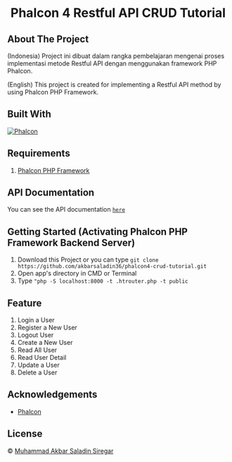 <h1 align='center'>Phalcon 4 Restful API CRUD Tutorial</h1>

## About The Project

(Indonesia)
Project ini dibuat dalam rangka pembelajaran mengenai proses implementasi metode Restful API dengan menggunakan framework PHP Phalcon.

(English)
This project is created for implementing a Restful API method by using Phalcon PHP Framework.

## Built With

[![Phalcon](https://img.shields.io/badge/Phalcon-v4.1.2-blue)](https://docs.phalcon.io/4.0/id-id/introduction)

## Requirements

1. <a href="https://docs.phalcon.io/4.0/id-id/introduction">Phalcon PHP Framework</a>

## API Documentation

You can see the API documentation [`here`](https://documenter.getpostman.com/view/14780095/UzQvr4pF)

## Getting Started (Activating Phalcon PHP Framework Backend Server)

1. Download this Project or you can type `git clone https://github.com/akbarsaladin36/phalcon4-crud-tutorial.git`
2. Open app's directory in CMD or Terminal
3. Type `"php -S localhost:8000 -t .htrouter.php -t public`

## Feature

1. Login a User
2. Register a New User
3. Logout User
4. Create a New User
5. Read All User
6. Read User Detail
7. Update a User
8. Delete a User

## Acknowledgements

- [Phalcon](https://docs.phalcon.io/4.0/id-id/introduction)

## License

© [Muhammad Akbar Saladin Siregar](https://github.com/akbarsaladin36/)